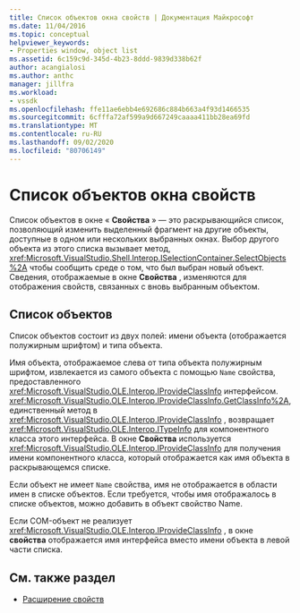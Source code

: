 ```yaml
---
title: Список объектов окна свойств | Документация Майкрософт
ms.date: 11/04/2016
ms.topic: conceptual
helpviewer_keywords:
- Properties window, object list
ms.assetid: 6c159c9d-345d-4b23-8ddd-9839d338b62f
author: acangialosi
ms.author: anthc
manager: jillfra
ms.workload:
- vssdk
ms.openlocfilehash: ffe11ae6ebb4e692686c884b663a4f93d1466535
ms.sourcegitcommit: 6cfffa72af599a9d667249caaaa411bb28ea69fd
ms.translationtype: MT
ms.contentlocale: ru-RU
ms.lasthandoff: 09/02/2020
ms.locfileid: "80706149"
---
```

# <a name="properties-window-object-list"></a>Список объектов окна свойств
Список объектов в окне « **Свойства** » — это раскрывающийся список, позволяющий изменить выделенный фрагмент на другие объекты, доступные в одном или нескольких выбранных окнах. Выбор другого объекта из этого списка вызывает метод, <xref:Microsoft.VisualStudio.Shell.Interop.ISelectionContainer.SelectObjects%2A> чтобы сообщить среде о том, что был выбран новый объект. Сведения, отображаемые в окне **Свойства** , изменяются для отображения свойств, связанных с вновь выбранным объектом.

## <a name="the-object-list"></a>Список объектов
 Список объектов состоит из двух полей: имени объекта (отображается полужирным шрифтом) и типа объекта.

 Имя объекта, отображаемое слева от типа объекта полужирным шрифтом, извлекается из самого объекта с помощью `Name` свойства, предоставленного <xref:Microsoft.VisualStudio.OLE.Interop.IProvideClassInfo> интерфейсом. <xref:Microsoft.VisualStudio.OLE.Interop.IProvideClassInfo.GetClassInfo%2A>, единственный метод в <xref:Microsoft.VisualStudio.OLE.Interop.IProvideClassInfo> , возвращает <xref:Microsoft.VisualStudio.OLE.Interop.ITypeInfo> для компонентного класса этого интерфейса. В окне **Свойства** используется <xref:Microsoft.VisualStudio.OLE.Interop.IProvideClassInfo> для получения имени компонентного класса, который отображается как имя объекта в раскрывающемся списке.

 Если объект не имеет `Name` свойства, имя не отображается в области имен в списке объектов. Если требуется, чтобы имя отображалось в списке объектов, можно добавить в объект свойство Name.

 Если COM-объект не реализует <xref:Microsoft.VisualStudio.OLE.Interop.IProvideClassInfo> , в окне **свойства** отображается имя интерфейса вместо имени объекта в левой части списка.

## <a name="see-also"></a>См. также раздел
- [Расширение свойств](../../extensibility/internals/extending-properties.md)
